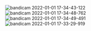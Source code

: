 ![bandicam 2022-01-01 17-34-43-122](https://user-images.githubusercontent.com/91748627/147855324-6de99fc0-ec88-4ca3-bf7a-15967f1caf42.jpg)
![bandicam 2022-01-01 17-34-48-762](https://user-images.githubusercontent.com/91748627/147855326-df2d50e5-458a-43d4-95e7-1fd70855f41b.jpg)
![bandicam 2022-01-01 17-34-49-491](https://user-images.githubusercontent.com/91748627/147855328-518136b0-6232-486d-826b-0032f3007904.jpg)
![bandicam 2022-01-01 17-33-29-919](https://user-images.githubusercontent.com/91748627/147855334-5b1cb879-bf8d-4067-9bbf-f4ce459f8311.jpg)
